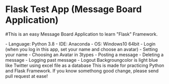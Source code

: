 # Flask Test App (Message Board Application)

#This is an easy Message Board Application to learn "Flask" Framework.

<Developed Environment>  
- Language: Python 3.8  
- IDE: Anaconda  
- OS: Windows10 64bit  

<function>  
- Login (when you log in this app, set your name and choose an avatar)  
- Setting your name  
- Choosing an Avatar in 3types  
- Posting a message  
- Deleting a message  
- Logging past message  
- Logout  

<Appearance of Application>  
Backgroungcolor is light blue like Twitter  

<Database>  
using excel file as a database  

<Others>  
This is made for practicing Python and Flask Framework.  
If you know somethong good change, please send pull request at ease!  
